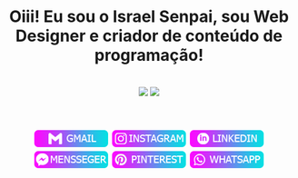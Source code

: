 <div align="center">
	<h1 align="center">Oiii! Eu sou o Israel Senpai, sou Web Designer e criador de conteúdo de programação!<h1 align="center">
</div>



  <div align="center" href="https://github.com/israelsenpai">

	  
  <img height="169em" src="https://github-readme-stats.vercel.app/api?username=israelsenpai&bg_color=30,fc09ff,04e0e3&title_color=fff&text_color=fff"/>
  <img height="169em" src="https://github-readme-stats.vercel.app/api/top-langs/?username=israelsenpai&layout=compact&langs_count=7&bg_color=30,fc09ff,04e0e3&title_color=fff&text_color=fff"/>
	  
</div>


  
<br>
 
<h1 align="center">
  <a href="mailto:israelsenpaiii@gmail.com" target="_blank"><img src="social/gmail.png" target="_blank"></a>
  <a href="https://www.instagram.com/israelsenpai/" target="_blank"><img src="social/instagram.png" target="_blank"></a>
  <a href="https://m.me/israelsenpaii" target="_blank"><img src="social/linkedin.png" target="_blank"></a>
  <a href="https://m.me/israelsenpaii" target="_blank"><img src="social/mensseger.png" target="_blank"></a>
  <a href="https://br.pinterest.com/israelsenpaiii/_saved/" target="_blank"><img src="social/pinterest.png" target="_blank"></a>
  <a href="https://instagram.com/rafaballerini" target="_blank"><img src="social/whatsapp.png" target="_blank"></a>
</h1>

